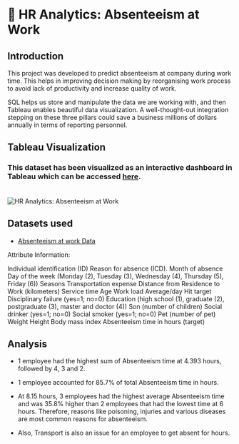 # ‎‍💼 HR Analytics: Absenteeism at Work

## Introduction
This project was developed to predict absenteeism at company during work time. This helps in improving decision making by reorganising work process to avoid lack of productivity and increase quality of work.

SQL helps us store and manipulate the data we are working with, and then Tableau enables beautiful data visualization. A well-thought-out integration stepping on these three pillars could save a business millions of dollars annually in terms of reporting personnel.

## Tableau Visualization
### This dataset has been visualized as an interactive dashboard in Tableau which can be accessed [here](https://public.tableau.com/views/HRAnalysisAbsenteeismHours/Dashboard1?:language=en-GB&:display_count=n&:origin=viz_share_link).<br><br>
![HR Analytics: Absenteeism at Work](https://github.com/charmieboo/HR-Analytics/assets/117857989/ebd59fe0-58f6-45a8-b778-15023268db70)


## Datasets used
* [Absenteeism at work Data](https://archive.ics.uci.edu/ml/datasets/Absenteeism+at+work)

Attribute Information:

Individual identification (ID)
Reason for absence (ICD).
Month of absence
Day of the week (Monday (2), Tuesday (3), Wednesday (4), Thursday (5), Friday (6))
Seasons
Transportation expense
Distance from Residence to Work (kilometers)
Service time
Age
Work load Average/day
Hit target
Disciplinary failure (yes=1; no=0)
Education (high school (1), graduate (2), postgraduate (3), master and doctor (4))
Son (number of children)
Social drinker (yes=1; no=0)
Social smoker (yes=1; no=0)
Pet (number of pet)
Weight
Height
Body mass index
Absenteeism time in hours (target)

## Analysis
* 1 employee had the highest sum of Absenteeism time at 4.393 hours, followed by 4, 3 and 2.

* 1 employee accounted for 85.7% of total Absenteeism time in hours.

* At 8.15 hours, 3 employees had the highest average Absenteeism time and was 35.8% higher than 2 employees that had the lowest time at 6 hours.
Therefore, reasons like poisoning, injuries and various diseases are most common reasons for absenteeism.

* Also, Transport is also an issue for an employee to get absent for hours.

